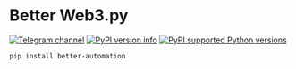 # Better Web3.py
[![Telegram channel](https://img.shields.io/endpoint?url=https://runkit.io/damiankrawczyk/telegram-badge/branches/master?url=https://t.me/cum_insider)](https://t.me/cum_insider)
[![PyPI version info](https://img.shields.io/pypi/v/better-automation.svg)](https://pypi.python.org/pypi/discord.py-self)
[![PyPI supported Python versions](https://img.shields.io/pypi/pyversions/better-automation.svg)](https://pypi.python.org/pypi/discord.py-self)


```bash
pip install better-automation
```

